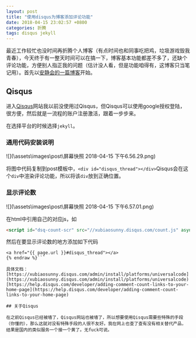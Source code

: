 ```yaml
---
layout: post
title: "使用disqus为博客添加评论功能"
date: 2018-04-15 23:02:57 +0800
categories: 折腾
tags: disqus jekyll
---
```


最近工作较忙也没时间再折腾个人博客（有点时间也和同事吃把鸡，垃圾游戏毁我青春），今天终于有一整天时间可以在搞一下，博客基本功能都差不多了，还缺个评论功能，方便别人指正我的问题（估计没人看，但是功能咱得有，这博客只当笔记用）。首先以[安静会的一篇博客](https://blog.csdn.net/u013381011/article/details/76944663)开始。

## Qisqus
进入[Qisqus](https://disqus.com/)网站我以前没使用过Qisqus，但Qisqus可以使用google授权登陆，很方便，然后就是一流程的账户注册激活，跟着一步步来。

在选择平台的时候选择```jekyll```。

### 通用代码安装说明

![](\assets\images\post\屏幕快照 2018-04-15 下午6.56.29.png)

将图中代码复制到post模板中，```<div id="disqus_thread"></div>```Qisqus会在这个```div```中渲染评论功能，所以将该```div```放到正确位置。

### 显示评论数

![](\assets\images\post\屏幕快照 2018-04-15 下午6.57.01.png)

在html中引用自己的对应js，如
```html
<script id="dsq-count-scr" src="//xubiaosunny.disqus.com/count.js" async></script>
```
然后在要显示评论数的地方添加如下代码
```html{% raw %}
<a href="{{ page.url }}#disqus_thread"></a>
{% endraw %}```

具体文档：
[https://xubiaosunny.disqus.com/admin/install/platforms/universalcode](https://xubiaosunny.disqus.com/admin/install/platforms/universalcode)
[https://help.disqus.com/developer/adding-comment-count-links-to-your-home-page](https://help.disqus.com/developer/adding-comment-count-links-to-your-home-page)

## 关于Qisqus

在之前Qisqus已经被墙了，Qisqus网站也被墙了，所以想要使用Qisqus需要些特殊的手段（你懂的），那么这就对没有特殊手段的人很不友好。我在网上也查了查有没有相关替代产品，结果是国内的类似服务一个接一个黄了。无fuck可说。
